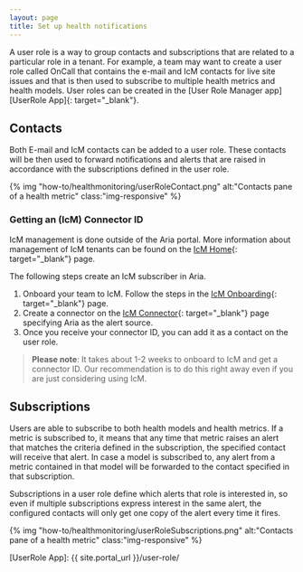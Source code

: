 ```yaml
---
layout: page
title: Set up health notifications
---
```


A user role is a way to group contacts and subscriptions that are related to a particular role in a tenant. For example, a team may want to create a user role called OnCall that contains the e-mail and IcM contacts for live site issues and that is then used to subscribe to multiple health metrics and health models. User roles can be created in the [User Role Manager app][UserRole App]{: target="_blank"}.

## Contacts

Both E-mail and IcM contacts can be added to a user role. These contacts will be then used to forward notifications and alerts that are raised in accordance with the subscriptions defined in the user role.

{% img "how-to/healthmonitoring/userRoleContact.png" alt:"Contacts pane of a health metric" class:"img-responsive" %}

### Getting an (IcM) Connector ID

IcM management is done outside of the Aria portal. More information about management of IcM tenants can be found on the [IcM Home]{: target="_blank"} page.

The following steps create an IcM subscriber in Aria.

1. Onboard your team to IcM. Follow the steps in the [IcM Onboarding]{: target="_blank"} page.
2. Create a connector on the [IcM Connector]{: target="_blank"} page specifying Aria as the alert source.
3. Once you receive your connector ID, you can add it as a contact on the user role.

> **Please note**: It takes about 1-2 weeks to onboard to IcM and get a connector ID. Our recommendation is to do this right away even if you are just considering using IcM.

## Subscriptions

Users are able to subscribe to both health models and health metrics. If a metric is subscribed to, it means that any time that metric raises an alert that matches the criteria defined in the subscription, the specified contact will receive that alert. In case a model is subscribed to, any alert from a metric contained in that model will be forwarded to the contact specified in that subscription.

Subscriptions in a user role define which alerts that role is interested in, so even if multiple subscriptions express interest in the same alert, the configured contacts will only get one copy of the alert every time it fires.

{% img "how-to/healthmonitoring/userRoleSubscriptions.png" alt:"Contacts pane of a health metric" class:"img-responsive" %}

[IcM Home]: http://icm
[IcM Onboarding]: https://microsoft.sharepoint.com/teams/WAG/EngSys/IncidentManagement/_layouts/15/start.aspx#/IcM%20User%20Guide/Onboarding%20to%20IcM.aspx
[IcM Connector]: https://icm.ad.msft.net/imp/v3/administration/connectoronboarding
[UserRole App]: {{ site.portal_url }}/user-role/
